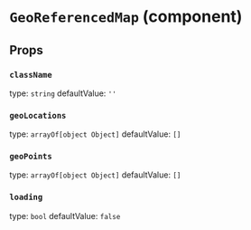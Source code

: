 `GeoReferencedMap` (component)
==============================



Props
-----

### `className`

type: `string`
defaultValue: `''`


### `geoLocations`

type: `arrayOf[object Object]`
defaultValue: `[]`


### `geoPoints`

type: `arrayOf[object Object]`
defaultValue: `[]`


### `loading`

type: `bool`
defaultValue: `false`

